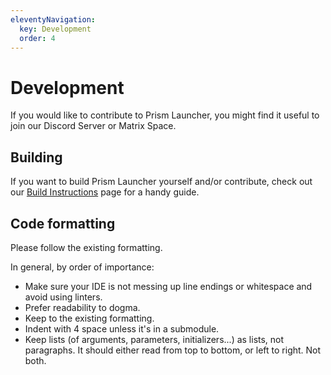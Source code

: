 ```yaml
---
eleventyNavigation:
  key: Development
  order: 4
---
```

# Development

If you would like to contribute to Prism Launcher, you might find it useful to join our Discord Server or Matrix Space.

## Building

If you want to build Prism Launcher yourself and/or contribute, check out our [Build Instructions](./build-instructions) page for a handy guide.

## Code formatting

Please follow the existing formatting.

In general, by order of importance:

- Make sure your IDE is not messing up line endings or whitespace and avoid using linters.
- Prefer readability to dogma.
- Keep to the existing formatting.
- Indent with 4 space unless it's in a submodule.
- Keep lists (of arguments, parameters, initializers...) as lists, not paragraphs. It should either read from top to bottom, or left to right. Not both.
